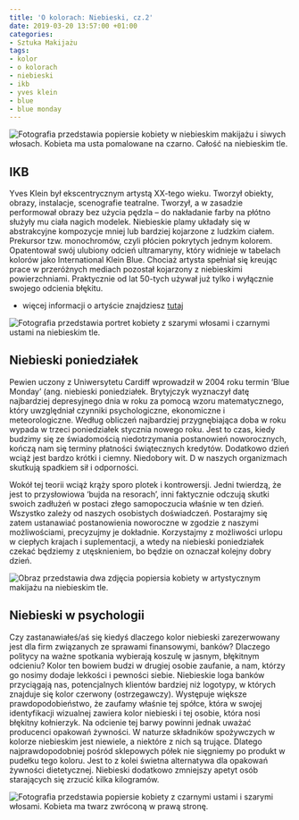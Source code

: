 ```yaml
---
title: 'O kolorach: Niebieski, cz.2'
date: 2019-03-20 13:57:00 +01:00
categories:
- Sztuka Makijażu
tags:
- kolor
- o kolorach
- niebieski
- ikb
- yves klein
- blue
- blue monday
---
```


![Fotografia przedstawia popiersie kobiety w niebieskim makijażu i siwych włosach. Kobieta ma usta pomalowane na czarno. Całość na niebieskim tle.](https://assets0.ello.co/uploads/asset/attachment/9236231/ello-optimized-37278dff.jpg)

## IKB

Yves Klein był ekscentrycznym artystą XX-tego wieku. Tworzył obiekty, obrazy, instalacje, scenografie teatralne. Tworzył, a w zasadzie performował obrazy bez użycia pędzla – do nakładanie farby na płótno służyły mu ciała nagich modelek. Niebieskie plamy układały się w abstrakcyjne kompozycje mniej lub bardziej kojarzone z ludzkim ciałem. Prekursor tzw. monochromów, czyli płócien pokrytych jednym kolorem. Opatentował swój ulubiony odcień ultramaryny, który widnieje w tabelach kolorów jako International Klein Blue. Chociaż artysta spełniał się kreując prace w przeróżnych mediach pozostał kojarzony z niebieskimi powierzchniami. Praktycznie od lat 50-tych używał już tylko i wyłącznie swojego odcienia błękitu. 

* więcej informacji o artyście znajdziesz [tutaj](http://www.yvesklein.com/)

![Fotografia przedstawia portret kobiety z szarymi włosami i czarnymi ustami na niebieskim tle.](https://assets1.ello.co/uploads/asset/attachment/9236238/ello-optimized-cace7e22.jpg)

## Niebieski poniedziałek

Pewien uczony z Uniwersytetu Cardiff wprowadził w 2004 roku termin ‘Blue Monday’ (ang. niebieski poniedziałek. Brytyjczyk wyznaczył datę najbardziej depresyjnego dnia w roku za pomocą wzoru matematycznego, który uwzględniał czynniki psychologiczne, ekonomiczne i meteorologiczne. Według obliczeń najbardziej przygnębiająca doba w roku wypada w trzeci poniedziałek stycznia nowego roku. Jest to czas, kiedy budzimy się ze świadomością niedotrzymania postanowień noworocznych, kończą nam się terminy płatności świątecznych kredytów. Dodatkowo dzień wciąż jest bardzo krótki i ciemny. Niedobory wit. D w naszych organizmach skutkują spadkiem sił i odporności. 

Wokół tej teorii wciąż krąży sporo plotek i kontrowersji. Jedni twierdzą, że jest to przysłowiowa ‘bujda na resorach’, inni faktycznie odczują skutki swoich zadłużeń w postaci złego samopoczucia właśnie w ten dzień. Wszystko zależy od naszych osobistych doświadczeń. Postarajmy się zatem ustanawiać postanowienia noworoczne w zgodzie z naszymi możliwościami, precyzujmy je dokładnie. Korzystajmy z możliwości urlopu w ciepłych krajach i suplementacji, a wtedy na niebieski poniedziałek czekać będziemy z utęsknieniem, bo będzie on oznaczał kolejny dobry dzień.

![Obraz przedstawia dwa zdjęcia popiersia kobiety w artystycznym makijażu na niebieskim tle.](https://assets0.ello.co/uploads/asset/attachment/9236239/ello-optimized-f80a8a2d.jpg)


## Niebieski w psychologii

Czy zastanawiałeś/aś się kiedyś dlaczego kolor niebieski zarezerwowany jest dla firm związanych ze sprawami finansowymi, banków? Dlaczego politycy na ważne spotkania wybierają koszulę w jasnym, błękitnym odcieniu? Kolor ten bowiem budzi w drugiej osobie zaufanie, a nam, którzy go nosimy dodaje lekkości i pewności siebie. Niebieskie loga banków przyciągają nas, potencjalnych klientów bardziej niż logotypy, w których znajduje się kolor czerwony (ostrzegawczy). Występuje większe prawdopodobieństwo, że zaufamy właśnie tej spółce, która w swojej identyfikacji wizualnej zawiera kolor niebieski i tej osobie, która nosi błękitny kołnierzyk.
Na odcienie tej barwy powinni jednak uważać producenci opakowań żywności. W naturze składników spożywczych w kolorze niebieskim jest niewiele, a niektóre z nich są trujące. Dlatego najprawdopodobniej pośród sklepowych półek nie sięgniemy po produkt w pudełku tego koloru. Jest to z kolei świetna alternatywa dla opakowań żywności dietetycznej. Niebieski dodatkowo zmniejszy apetyt osób starających się zrzucić kilka kilogramów. 

![Fotografia przedstawia popiersie kobiety z czarnymi ustami i szarymi włosami. Kobieta ma twarz zwróconą w prawą stronę.](https://assets2.ello.co/uploads/asset/attachment/9236237/ello-optimized-8fd43119.jpg)

